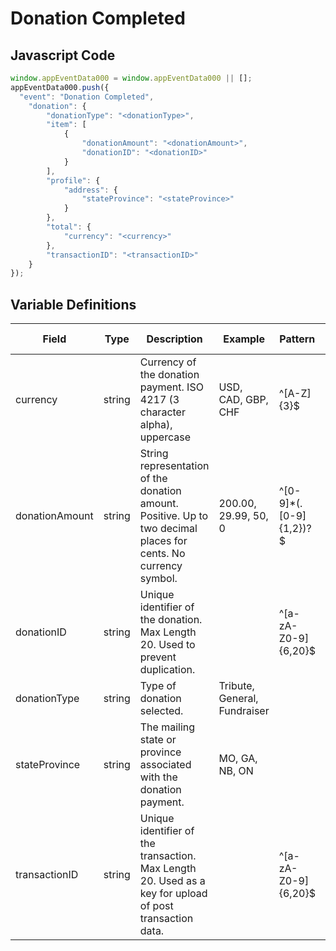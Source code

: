 # Donation Completed

### 

## Javascript Code
```js
window.appEventData000 = window.appEventData000 || [];
appEventData000.push({
  "event": "Donation Completed",
    "donation": {
        "donationType": "<donationType>",
        "item": [
            {
                "donationAmount": "<donationAmount>",
                "donationID": "<donationID>"
            }
        ],
        "profile": {
            "address": {
                "stateProvince": "<stateProvince>"
            }
        },
        "total": {
            "currency": "<currency>"
        },
        "transactionID": "<transactionID>"
    }
});
```

## Variable Definitions

|Field|Type|Description|Example|Pattern|Min Length|Max Length|Minimum|Maximum|Multiple Of|
| --- | --- | --- | --- | --- | --- | --- | --- | --- | --- |
|currency|string|Currency of the donation payment. ISO 4217 (3 character alpha), uppercase |USD, CAD, GBP, CHF|^[A-Z]{3}$|3|3||||
|donationAmount|string|String representation of the donation amount. Positive. Up to two decimal places for cents. No currency symbol.|200.00, 29.99, 50, 0|^[0-9]*(\.[0-9]{1,2})?$||||||
|donationID|string|Unique identifier of the donation. Max Length 20. Used to prevent duplication.||^[a-zA-Z0-9]{6,20}$|6|20||||
|donationType|string|Type of donation selected. |Tribute, General, Fundraiser|||||||
|stateProvince|string|The mailing state or province associated with the donation payment. |MO, GA, NB, ON|||||||
|transactionID|string|Unique identifier of the transaction. Max Length 20. Used as a key for upload of post transaction data. ||^[a-zA-Z0-9]{6,20}$|6|20||||
